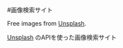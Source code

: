 #画像検索サイト

Free images from [Unsplash](https://unsplash.com/).

[Unsplash](https://unsplash.com/) のAPIを使った画像検索サイト